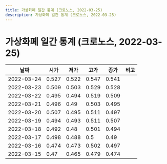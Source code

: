 ```yaml
---
title: 가상화폐 일간 통계 (크로노스, 2022-03-25)
description: 가상화폐 일간 통계 (크로노스, 2022-03-25)
---
```


가상화폐 일간 통계 (크로노스, 2022-03-25)
===

|날짜|시가|저가|고가|종가|비고|
|--|--|--|--|--|--|
|2022-03-24|0.527|0.522|0.547|0.541|    |
|2022-03-23|0.509|0.503|0.529|0.528|    |
|2022-03-22|0.495|0.494|0.519|0.509|    |
|2022-03-21|0.496|0.49|0.503|0.495|    |
|2022-03-20|0.507|0.495|0.511|0.497|    |
|2022-03-19|0.494|0.493|0.511|0.507|    |
|2022-03-18|0.492|0.48|0.501|0.494|    |
|2022-03-17|0.498|0.488|0.5|0.49|    |
|2022-03-16|0.474|0.473|0.502|0.497|    |
|2022-03-15|0.47|0.465|0.479|0.474|    |
